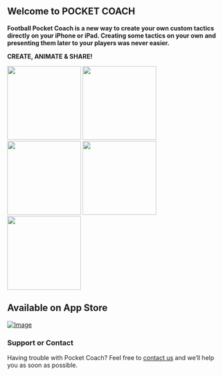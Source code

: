 ## Welcome to POCKET COACH

**Football Pocket Coach is a new way to create your own custom tactics directly on your iPhone or iPad. Creating some tactics on your own and presenting them later to your players was never easier.**

**CREATE, ANIMATE & SHARE!**

<img src="http://shrani.si/f/23/Sf/2QHPFhOp/1/1.png" width="170"> <img src="http://shrani.si/f/29/UO/Fde5w9l/2.png" width="170"> <img src="http://shrani.si/f/S/JQ/3GjUhYpC/3.png" width="170"> <img src="http://shrani.si/f/2/Bb/4KpYEf5S/4.png" width="170"> <img src="http://shrani.si/f/3o/KW/QNHRN0b/55.png" width="170">

## Available on App Store

[![Image](http://shrani.si/f/1o/7h/3ZBcFPRU/app-store-icon.jpg)](https://itunes.apple.com/us/app/pocket-coach-for-football/id1171741624?ls=1&mt=8) 

### Support or Contact

Having trouble with Pocket Coach? Feel free to [contact us](mailto:ms.pocket.coach@gmail.com) and we’ll help you as soon as possible.
